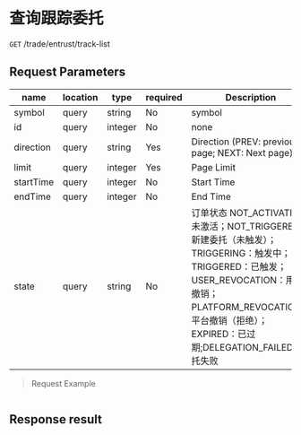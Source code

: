 # 查询跟踪委托

`GET` /trade/entrust/track-list

## Request Parameters

| name        | location    | type      | required | Description                                                                                                                                                                  |
|-----------|-------|---------|----|---------------------------------------------------------------------------------------------------------------------------------------------------------------------|
| symbol    | query | string  | No  | symbol                                                                                                                                                                 |
| id        | query | integer | No  | none                                                                                                                                                                |
| direction | query | string  | Yes  | Direction (PREV: previous page; NEXT: Next page)                                                                                                                                               |
| limit     | query | integer | Yes  | Page Limit                                                                                                                                                                  |
| startTime | query | integer | No  | Start Time                                                                                                                                                                |
| endTime   | query | integer | No  | End Time                                                                                                                                                                |
| state     | query | string  | No  | 订单状态 NOT_ACTIVATION: 未激活；NOT_TRIGGERED：新建委托（未触发）；TRIGGERING：触发中；TRIGGERED：已触发；USER_REVOCATION：用户撤销；PLATFORM_REVOCATION：平台撤销（拒绝）；EXPIRED：已过期;DELEGATION_FAILED: 委托失败 |

> Request Example

```shell

```

## Response result

```json

```


